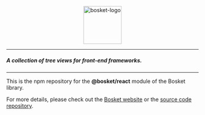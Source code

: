 <p align="center">
    <a href="https://elbywan.github.io/bosket/">
		<img alt="bosket-logo" src="https://elbywan.github.io/bosket/assets/bosket-logo.png" width="100px"/>
	</a>
</p>

----

##### A collection of tree views for front-end frameworks.

----

This is the npm repository for the **@bosket/react** module of the Bosket library.

For more details, please check out the [Bosket website](https://elbywan.github.io/bosket/) or the [source code repository](https://github.com/elbywan/bosket).
